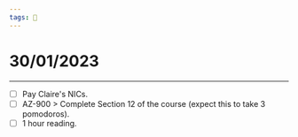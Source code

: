 ```yaml
---
tags: 📆
---
```


# 30/01/2023
---

- [ ] Pay Claire's NICs.
- [ ] AZ-900 > Complete Section 12 of the course (expect this to take 3 pomodoros).
- [ ] 1 hour reading.